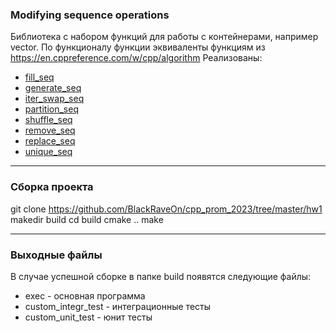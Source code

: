### Modifying sequence operations
Библиотека с набором функций для работы с контейнерами, например vector. 
По функционалу функции эквиваленты функциям из  https://en.cppreference.com/w/cpp/algorithm
Реализованы:
- [fill_seq](https://en.cppreference.com/w/cpp/algorithm/fill)
- [generate_seq](https://en.cppreference.com/w/cpp/algorithm/generate)
- [iter_swap_seq](https://en.cppreference.com/w/cpp/algorithm/iter_swap)
- [partition_seq](https://en.cppreference.com/w/cpp/algorithm/partition)
- [shuffle_seq](https://en.cppreference.com/w/cpp/algorithm/random_shuffle)
- [remove_seq](https://en.cppreference.com/w/cpp/algorithm/remove)
- [replace_seq](https://en.cppreference.com/w/cpp/algorithm/replace)
- [unique_seq](https://en.cppreference.com/w/cpp/algorithm/unique)

---
### Сборка проекта
git clone https://github.com/BlackRaveOn/cpp_prom_2023/tree/master/hw1
makedir build
cd build
cmake ..
make

---
### Выходные файлы
В случае успешной сборке в папке build появятся следующие файлы:
- exec - основная программа
- custom_integr_test - интеграционные тесты
- custom_unit_test - юнит тесты
